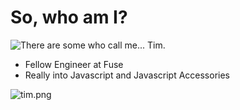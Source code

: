 # So, who am I?

![There are some who call me... Tim.](/tim.webp) <!-- .element class="thirty-percent" -->

- Fellow Engineer at Fuse <!-- .element class="fragment" -->
- Really into Javascript and Javascript Accessories <!-- .element class="fragment" -->

![tim.png](/tim.png) <!-- .element class="fragment thirty-percent" -->
